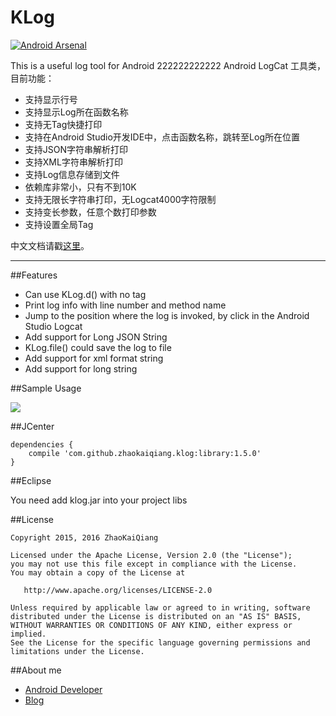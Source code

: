 # KLog

[![Android Arsenal](https://img.shields.io/badge/Android%20Arsenal-ZhaoKaiQiang-green.svg?style=true)](https://android-arsenal.com/details/1/2782)

This is a useful log tool for Android 
222222222222
Android LogCat 工具类，目前功能：

- 支持显示行号
- 支持显示Log所在函数名称
- 支持无Tag快捷打印
- 支持在Android Studio开发IDE中，点击函数名称，跳转至Log所在位置
- 支持JSON字符串解析打印
- 支持XML字符串解析打印
- 支持Log信息存储到文件
- 依赖库非常小，只有不到10K
- 支持无限长字符串打印，无Logcat4000字符限制
- 支持变长参数，任意个数打印参数
- 支持设置全局Tag

中文文档请戳[这里](http://kaizige.vip/2016/06/13/klog/)。

---

##Features

- Can use KLog.d() with no tag
- Print log info with line number and method name
- Jump to the position where the log is invoked, by click in the Android Studio Logcat
- Add support for Long JSON String
- KLog.file() could save the log to file
- Add support for xml format string
- Add support for long string

##Sample Usage

![](https://github.com/ZhaoKaiQiang/KLog/blob/master/image/demo.gif)

##JCenter

```
dependencies {
    compile 'com.github.zhaokaiqiang.klog:library:1.5.0'
}
```
##Eclipse

You need add klog.jar into your project libs

##License

```
Copyright 2015, 2016 ZhaoKaiQiang

Licensed under the Apache License, Version 2.0 (the "License");
you may not use this file except in compliance with the License.
You may obtain a copy of the License at

   http://www.apache.org/licenses/LICENSE-2.0

Unless required by applicable law or agreed to in writing, software
distributed under the License is distributed on an "AS IS" BASIS,
WITHOUT WARRANTIES OR CONDITIONS OF ANY KIND, either express or implied.
See the License for the specific language governing permissions and
limitations under the License.
```

##About me
- [Android Developer](http://weibo.com/zhaokaiqiang1992)
- [Blog](http://kaizige.vip/)
